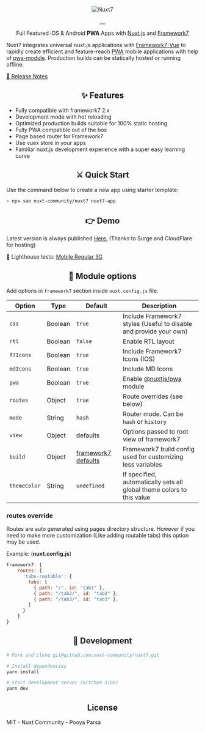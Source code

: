 <p align="center">
    <img src="https://github.com/pi0/nuxt7/raw/master/.assets/nuxt7.png" alt="Nuxt7">
</p>

<p align="center">
<a href="https://david-dm.org/pi0/nuxt7">
    <img alt="" src="https://david-dm.org/pi0/nuxt7/status.svg?style=flat-square">
</a>
<a href="https://npmjs.com/package/nuxt7">
    <img alt="" src="https://img.shields.io/npm/v/nuxt7/latest.svg?style=flat-square">
</a>
<a href="https://npmjs.com/package/nuxt7">
    <img alt="" src="https://img.shields.io/npm/dt/nuxt7.svg?style=flat-square">
</a>
<a href="https://circleci.com/gh/pi0/nuxt7">
    <img alt="" src="https://img.shields.io/circleci/project/github/pi0/nuxt7/master.svg?style=flat-square">
</a>
<a href="https://standardjs.com">
    <img alt="" src="https://img.shields.io/badge/code_style-standard-brightgreen.svg?style=flat-square">
</a>
</p>

<p align="center">
Full Featured iOS & Android <strong>PWA</strong> Apps with <a href="https://nuxtjs.org">Nuxt.js</a> and <a href="https://framework7.io">Framework7</a>
<br>
</p>

Nuxt7 integrates universal nuxt.js applications with [Framework7](https://framework7.io/)[-Vue](https://framework7.io/vue)
to rapidly create efficient and feature-reach [PWA](https://developers.google.com/web/progressive-web-apps) mobile applications with help of [pwa-module](https://github.com/nuxt-community/pwa-module). Production builds can be statically hosted or running offline.

<a href="./CHANGELOG.md">📖 Release Notes</a>

<h2 align="center">✨ Features</h2>

- Fully compatible with framework7 2.x
- Development mode with hot reloading
- Optimized production builds suitable for 100% static hosting
- Fully PWA compatible out of the box
- Page based router for Framework7
- Use vuex store in your apps
- Familiar nuxt.js development experience with a super easy learning curve

<h2 align="center">⚔️ Quick Start</h2>

Use the command below to create a new app using starter template:

```bash
> npx sao nuxt-community/nuxt7 nuxt7-app
```

<h2 align="center">👉 Demo</h2>

Latest version is always published [Here.](https://nuxt7.cf) (Thanks to Surge and CloudFlare for hosting)

🔦 Lighthouse tests: [Mobile Regular 3G](https://www.webpagetest.org/result/171108_XA_8a8f20e7c71b24cb17e3c269cb5d8a5c)

<h2 align="center">🔧 Module options</h2>

Add options in `framework7` section inside `nuxt.config.js` file.

Option          | Type         | Default   |  Description
----------------|--------------|-----------|--------------------------------------------------------------
`css`           | Boolean      | `true`    | Include Framework7 styles (Useful to disable and provide your own)
`rtl`           | Boolean      | `false`   | Enable RTL layout
`f7Icons`       | Boolean      | `true`    | Include Framework7 Icons (IOS)
`mdIcons`       | Boolean      | `true`    | Include MD Icons
`pwa`           | Boolean      | `true`    | Enable [@nuxtjs/pwa](https://github.com/nuxt-community/pwa-module) module
`routes`        | Object       | `true`    | Route overrides (see below)
`mode`          | String       | `hash`    | Router mode. Can be `hash` or `history`
`view`          | Object       | defaults  | Options passed to root view of framework7
`build`         | Object       | [framework7 defaults](https://unpkg.com/framework7/scripts/build-config.js) | Framework7 build config used for customizing less variables
`themeColor`    | String       | `undefined` | If specified, automatically sets all global theme colors to this value

### routes override
Routes are auto generated using pages directory structure.
However if you need to make more customization (Like adding routable tabs) this option may be used.

Example: (**nuxt.config.js**)

```js
framework7: {
    routes: {
      'tabs-routable': {
        tabs: [
          { path: "/", id: "tab1" },
          { path: "/tab2/", id: "tab2" },
          { path: "/tab3/", id: "tab3" },
        ]
      }
    }
}
```

<h2 align="center">🍳 Development</h2>

```bash
# Fork and clone git@github.com:nuxt-community/nuxt7.git

# Install dependencies
yarn install

# Start development server (kitchen sink)
yarn dev
```

<h2 align="center">License</h2>

MIT - Nuxt Community - Pooya Parsa
